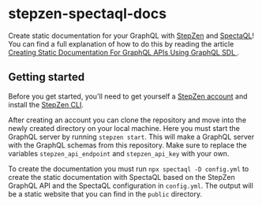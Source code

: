 # stepzen-spectaql-docs

Create static documentation for your GraphQL with [StepZen](https://stepzen.com/) and [SpectaQL](https://github.com/anvilco/spectaql)! You can find a full explanation of how to do this by reading the article [Creating Static Documentation For GraphQL APIs Using GraphQL SDL
](https://stepzen.com/blog/creating-static-documentation-for-graphql-apis-using-graphql-sdl).

## Getting started

Before you get started, you'll need to get yourself a [StepZen account](https://stepzen.com/request-invite) and install the [StepZen CLI](https://stepzen.com/docs/quick-start).

After creating an account you can clone the repository and move into the newly created directory on your local machine. Here you must start the GraphQL server by running `stepzen start`. This will make a GraphQL server with the GraphQL schemas from this repository. Make sure to replace the variables `stepzen_api_endpoint` and `stepzen_api_key` with your own.  

To create the documentation you must run `npx spectaql -D config.yml` to create the static documentation with SpectaQL based on the StepZen GraphQL API and the SpectaQL configuration in `config.yml`. The output will be a static website that you can find in the `public` directory.



